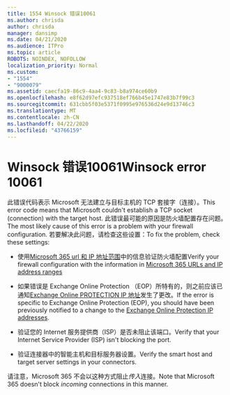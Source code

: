 ```yaml
---
title: 1554 Winsock 错误10061
ms.author: chrisda
author: chrisda
manager: dansimp
ms.date: 04/21/2020
ms.audience: ITPro
ms.topic: article
ROBOTS: NOINDEX, NOFOLLOW
localization_priority: Normal
ms.custom:
- "1554"
- "9000079"
ms.assetid: caecfa19-86c9-4aa4-9c83-b8a974ce60b9
ms.openlocfilehash: e8f62d97efc937518ef766b45e1747e83b7f99c3
ms.sourcegitcommit: 631cbb5f03e5371f0995e976536d24e9d13746c3
ms.translationtype: MT
ms.contentlocale: zh-CN
ms.lasthandoff: 04/22/2020
ms.locfileid: "43766159"
---
```

# <a name="winsock-error-10061"></a><span data-ttu-id="972c7-102">Winsock 错误10061</span><span class="sxs-lookup"><span data-stu-id="972c7-102">Winsock error 10061</span></span>

<span data-ttu-id="972c7-103">此错误代码表示 Microsoft 无法建立与目标主机的 TCP 套接字（连接）。</span><span class="sxs-lookup"><span data-stu-id="972c7-103">This error code means that Microsoft couldn't establish a TCP socket (connection) with the target host.</span></span> <span data-ttu-id="972c7-104">此错误最可能的原因是防火墙配置存在问题。</span><span class="sxs-lookup"><span data-stu-id="972c7-104">The most likely cause of this error is a problem with your firewall configuration.</span></span> <span data-ttu-id="972c7-105">若要解决此问题，请检查这些设置：</span><span class="sxs-lookup"><span data-stu-id="972c7-105">To fix the problem, check these settings:</span></span>

- <span data-ttu-id="972c7-106">使用[Microsoft 365 url 和 IP 地址范围](https://docs.microsoft.com/office365/enterprise/urls-and-ip-address-ranges)中的信息验证防火墙配置</span><span class="sxs-lookup"><span data-stu-id="972c7-106">Verify your firewall configuration with the information in [Microsoft 365 URLs and IP address ranges](https://docs.microsoft.com/office365/enterprise/urls-and-ip-address-ranges)</span></span>

- <span data-ttu-id="972c7-107">如果错误是 Exchange Online Protection （EOP）所特有的，则之前应该已通知[Exchange Online PROTECTION IP 地址](https://docs.microsoft.com/office365/SecurityCompliance/eop/exchange-online-protection-ip-addresses)发生了更改。</span><span class="sxs-lookup"><span data-stu-id="972c7-107">If the error is specific to Exchange Online Protection (EOP), you should have been previously notified to a change to the [Exchange Online Protection IP addresses](https://docs.microsoft.com/office365/SecurityCompliance/eop/exchange-online-protection-ip-addresses).</span></span>

- <span data-ttu-id="972c7-108">验证您的 Internet 服务提供商（ISP）是否未阻止该端口。</span><span class="sxs-lookup"><span data-stu-id="972c7-108">Verify that your Internet Service Provider (ISP) isn't blocking the port.</span></span>

- <span data-ttu-id="972c7-109">验证连接器中的智能主机和目标服务器设置。</span><span class="sxs-lookup"><span data-stu-id="972c7-109">Verify the smart host and target server settings in your connectors.</span></span>

<span data-ttu-id="972c7-110">请注意，Microsoft 365 不会以这种方式阻止*传入*连接。</span><span class="sxs-lookup"><span data-stu-id="972c7-110">Note that Microsoft 365 doesn't block *incoming* connections in this manner.</span></span>
